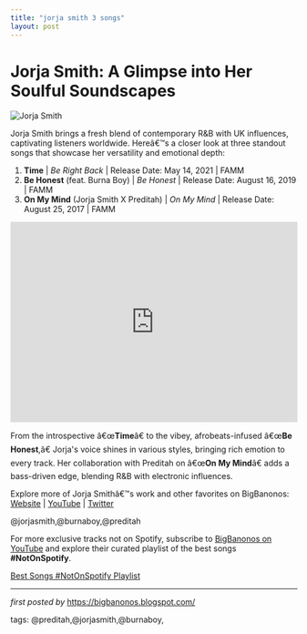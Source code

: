 ```yaml
---
title: "jorja smith 3 songs"
layout: post
---
```

<h1>Jorja Smith: A Glimpse into Her Soulful Soundscapes</h1>
<img src="https://www.billboard.com/wp-content/uploads/2023/04/Jorja-Smith-2022-billboard-1548.jpg" alt="Jorja Smith"> <p>Jorja Smith brings a fresh blend of contemporary R&B with UK influences, captivating listeners worldwide. Hereâ€™s a closer look at three standout songs that showcase her versatility and emotional depth:</p> <ol> <li><strong>Time</strong> | <em>Be Right Back</em> | Release Date: May 14, 2021 | FAMM</li> <li><strong>Be Honest</strong> (feat. Burna Boy) | <em>Be Honest</em> | Release Date: August 16, 2019 | FAMM</li> <li><strong>On My Mind</strong> (Jorja Smith X Preditah) | <em>On My Mind</em> | Release Date: August 25, 2017 | FAMM</li>
</ol> <div> <iframe src="https://open.spotify.com/embed/playlist/0vf99nE63EXrbuwsMKS5sv?utm_source=generator" width="100%" height="352" frameBorder="0" allowfullscreen="" allow="autoplay; clipboard-write; encrypted-media; fullscreen; picture-in-picture" loading="lazy"></iframe>
</div> <p>From the introspective â€œ<strong>Time</strong>â€ to the vibey, afrobeats-infused â€œ<strong>Be Honest</strong>,â€ Jorja's voice shines in various styles, bringing rich emotion to every track. Her collaboration with Preditah on â€œ<strong>On My Mind</strong>â€ adds a bass-driven edge, blending R&B with electronic influences.</p> <div> <p>Explore more of Jorja Smithâ€™s work and other favorites on BigBanonos: <a href="https://bigbanonos.blogspot.com/">Website</a> | <a href="https://www.youtube.com/@BigBanonos">YouTube</a> | <a href="https://x.com/bigbanonos">Twitter</a></p>
</div> <!-- Tags -->
<p>@jorjasmith,@burnaboy,@preditah</p>


<!--Subscribe and Playlist Links-->
<div>
    <p>For more exclusive tracks not on Spotify, subscribe to <a href="https://www.youtube.com/@BigBanonos" target="_blank">BigBanonos on YouTube</a> and explore their curated playlist of the best songs <strong>#NotOnSpotify</strong>.</p>
    <p><a href="https://www.youtube.com/playlist?list=PLtuNtuTatqI0kFahUCbtbfenC_ET5O_tr" target="_blank">Best Songs #NotOnSpotify Playlist<br /></a></p></div>

<hr />

<p><em>first posted by</em> <a href="https://bigbanonos.blogspot.com/" rel="noopener" target="_new">https://bigbanonos.blogspot.com/</a></p>

<p>tags: @preditah,@jorjasmith,@burnaboy,</p>

